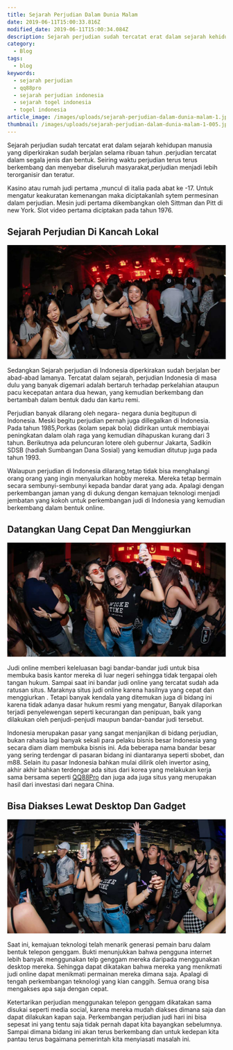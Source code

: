 ```yaml
---
title: Sejarah Perjudian Dalam Dunia Malam
date: 2019-06-11T15:00:33.816Z
modified_date: 2019-06-11T15:00:34.084Z
description: Sejarah perjudian sudah tercatat erat dalam sejarah kehidupan manusia yang diperkirakan sudah berjalan selama ribuan tahun .perjudian.
category:
  - Blog
tags:
  - blog
keywords:
  - sejarah perjudian
  - qq88pro
  - sejarah perjudian indonesia
  - sejarah togel indonesia
  - togel indonesia
article_image: /images/uploads/sejarah-perjudian-dalam-dunia-malam-1.jpg
thumbnail: /images/uploads/sejarah-perjudian-dalam-dunia-malam-1-005.jpg
---
```

Sejarah perjudian sudah tercatat erat dalam sejarah kehidupan manusia yang diperkirakan sudah berjalan selama ribuan tahun .perjudian  tercatat dalam segala jenis dan bentuk. Seiring waktu perjudian terus  terus berkembang  dan menyebar diseluruh masyarakat,perjudian menjadi lebih terorganisir dan teratur.

Kasino atau rumah judi pertama ,muncul di italia pada abat ke -17. Untuk mengatur keakuratan kemenangan maka diciptakanlah sytem permesinan dalam perjudian. Mesin judi pertama dikembangkan oleh  Sittman dan Pitt di new York. Slot video pertama diciptakan pada tahun 1976.



## Sejarah Perjudian Di Kancah Lokal

![Sejarah Perjudian Dalam Dunia Malam](/images/uploads/sejarah-perjudian-dalam-dunia-malam-3.jpg)

Sedangkan  Sejarah perjudian di Indonesia diperkirakan sudah berjalan ber abad-abad lamanya. Tercatat dalam sejarah, perjudian  Indonesia di masa dulu yang banyak digemari adalah bertaruh terhadap perkelahian ataupun pacu kecepatan antara dua hewan, yang kemudian berkembang dan bertambah dalam bentuk dadu dan kartu remi.

Perjudian banyak dilarang oleh negara- negara dunia begitupun di Indonesia. Meski begitu perjudian pernah juga dillegalkan di Indonesia. Pada tahun 1985,Porkas (kolam sepak bola) didirikan untuk membiayai peningkatan dalam olah raga yang kemudian dihapuskan kurang dari 3 tahun. Berikutnya ada peluncuran lotere oleh gubernur Jakarta, Sadikin SDSB (hadiah Sumbangan Dana Sosial) yang kemudian ditutup juga pada tahun 1993.

Walaupun perjudian di Indonesia dilarang,tetap tidak bisa menghalangi orang orang yang ingin menyalurkan hobby mereka. Mereka tetap bermain secara sembunyi-sembunyi kepada bandar darat yang ada. Apalagi dengan perkembangan jaman yang di dukung dengan kemajuan teknologi menjadi jembatan yang kokoh untuk perkembangan judi di Indonesia yang kemudian berkembang dalam bentuk online.



## Datangkan Uang Cepat Dan Menggiurkan

![Sejarah Perjudian Dalam Dunia Malam](/images/uploads/sejarah-perjudian-dalam-dunia-malam-2.jpg)

Judi online memberi keleluasan bagi bandar-bandar judi untuk bisa membuka basis kantor mereka di luar negeri sehingga tidak tergapai oleh tangan hukum. Sampai saat ini bandar judi online yang tercatat sudah ada ratusan situs. Maraknya situs judi online karena hasilnya yang cepat dan menggiurkan . Tetapi banyak kendala yang ditemukan juga di bidang ini karena tidak adanya dasar hukum resmi yang mengatur,   Banyak dilaporkan terjadi penyelewengan seperti kecurangan dan penipuan, baik yang dilakukan oleh penjudi-penjudi  maupun bandar-bandar judi tersebut.

Indonesia merupakan pasar yang sangat menjanjikan di bidang perjudian, bukan rahasia lagi banyak sekali para pelaku bisnis besar Indonesia yang secara diam diam membuka bisnis ini. Ada beberapa nama bandar besar yang sering terdengar di pasaran bidang ini diantaranya seperti sbobet, dan m88. Selain itu pasar Indonesia bahkan mulai dilirik oleh invertor asing, akhir akhir bahkan terdengar ada situs  dari korea yang melakukan kerja sama bersama seperti <a href="https://www.qq88pro.com" rel="nofollow noreferrer">QQ88Pro</a> dan juga ada juga situs yang merupakan hasil dari investasi dari negara China.



## Bisa Diakses Lewat Desktop Dan Gadget

![Sejarah Perjudian Dalam Dunia Malam](/images/uploads/sejarah-perjudian-dalam-dunia-malam-1.jpg)

Saat ini, kemajuan teknologi telah menarik generasi pemain baru dalam bentuk telepon genggam. Bukti menunjukkan bahwa pengguna internet lebih banyak menggunakan telp genggam mereka daripada menggunakan desktop  mereka. Sehingga dapat dikatakan bahwa mereka yang menikmati judi online dapat menikmati permainan mereka dimana saja. Apalagi di tengah perkembangan teknologi yang kian canggih. Semua orang bisa mengakses apa saja dengan cepat.

Ketertarikan perjudian menggunakan telepon genggam dikatakan sama disukai seperti media social, karena mereka mudah diakses dimana saja dan dapat dilakukan kapan saja. Perkembangan perjudian judi hari ini bisa sepesat ini yang tentu saja tidak pernah dapat kita bayangkan sebelumnya. Sampai dimana bidang ini akan terus berkembang dan untuk kedepan kita pantau terus bagaimana pemerintah kita menyiasati masalah ini.

